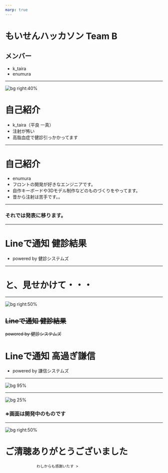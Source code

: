 ```yaml
---
marp: true
---
```

<!-- paginate: true -->

# もいせんハッカソン Team B

## メンバー

- k_taira
- enumura

---

<!--
ここから 時間の都合上カット
-->

![bg right:40%](./images/kenkoushindan1_man_bad.png)

# 自己紹介

- k_taira（平良 一真）
- 注射が怖い
- 高脂血症で健診引っかかってます

---

# 自己紹介

- enumura
- フロントの開発が好きなエンジニアです。
- 自作キーボードや3Dモデル制作などのものづくりをやってます。
- 昔から注射は苦手です。。

---

### それでは発表に移ります。

<!--
ここまで 時間の都合上カット
-->

---

# Lineで通知 健診結果

- powered by 健診システムズ

---

# と、見せかけて・・・

---

![bg right:50%](./images/Uesugi_Kenshin_Portrait_from_Uesugi_Shrine.png)

## ~~Lineで通知 健診結果~~

~~powered by 健診システムズ~~

# Lineで通知 高過ぎ謙信

- powered by 謙信システムズ

<!--
これは、健診結果で高過ぎる項目を上杉謙信が指摘・アドバイスをしてくれるという画期的なwebアプリとなっています。
-->

---

![bg 95%](./images/BattleKawanakajima.jpeg)

<!--
時は戦国、上杉謙信と武田信玄は川中島で戦を繰り広げていた。
上杉謙信の領地は現在の新潟県であり、日本海の塩を陸地に売っていた。
他方、武田信玄の領地は現在の山梨県・長野県であり、海がないため塩は貿易に頼っていた。
上杉謙信は武田信玄との戦いの最中も塩の貿易を続け、敵国の民を苦しめることはしなかった。
これが「敵に塩を送る」のことわざの由来である。

そう、上杉謙信は敵国の民の健康をも守ったのである。
-->

---

![bg 25%](./images/IMG_5522.PNG)

### ※画面は開発中のものです

<!--
そして現代、上杉謙信は我々の健康を守るべくLineを通じて蘇った！
-->

---

![bg right:50%](./images/Uesugi_Kenshin_Portrait_from_Uesugi_Shrine.png)

# ご清聴ありがとうございました

```
              わしからも感謝いたす >
```

<!--
以上です、ご清聴ありがとうございました。
-->

